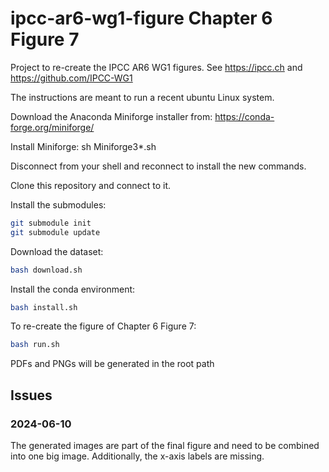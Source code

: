 # ipcc-ar6-wg1-figure Chapter 6 Figure 7



Project to re-create the IPCC AR6 WG1 figures. See https://ipcc.ch and https://github.com/IPCC-WG1

The instructions are meant to run a recent ubuntu Linux system.

Download the Anaconda Miniforge installer from:
https://conda-forge.org/miniforge/

Install Miniforge:
sh Miniforge3*.sh

Disconnect from your shell and reconnect to install the new commands.

Clone this repository and connect to it.

Install the submodules:
```sh
git submodule init
git submodule update
```

Download the dataset:

```sh
bash download.sh
```

Install the conda environment:

```sh
bash install.sh
```

To re-create the figure of Chapter 6 Figure 7:

```sh
bash run.sh
```

PDFs and PNGs will be generated in the root path


## Issues

### 2024-06-10

The generated images are part of the final figure and need to be combined into one big image. Additionally, the x-axis labels are missing.